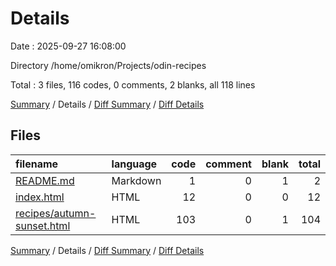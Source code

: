 # Details

Date : 2025-09-27 16:08:00

Directory /home/omikron/Projects/odin-recipes

Total : 3 files,  116 codes, 0 comments, 2 blanks, all 118 lines

[Summary](results.md) / Details / [Diff Summary](diff.md) / [Diff Details](diff-details.md)

## Files
| filename | language | code | comment | blank | total |
| :--- | :--- | ---: | ---: | ---: | ---: |
| [README.md](/README.md) | Markdown | 1 | 0 | 1 | 2 |
| [index.html](/index.html) | HTML | 12 | 0 | 0 | 12 |
| [recipes/autumn-sunset.html](/recipes/autumn-sunset.html) | HTML | 103 | 0 | 1 | 104 |

[Summary](results.md) / Details / [Diff Summary](diff.md) / [Diff Details](diff-details.md)